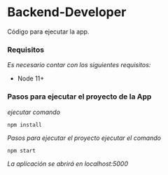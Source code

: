 <!-- @format -->

# Backend-Developer

Código para ejecutar la app.

### Requisitos

_Es necesario contar con los siguientes requisitos:_

- Node 11+

### Pasos para ejecutar el proyecto de la App

_ejecutar comando_

```
npm install
```

_Pasos para ejecutar el proyecto_
_ejecutar el comando_

```
npm start
```

_La aplicación se abrirá en localhost:5000_
